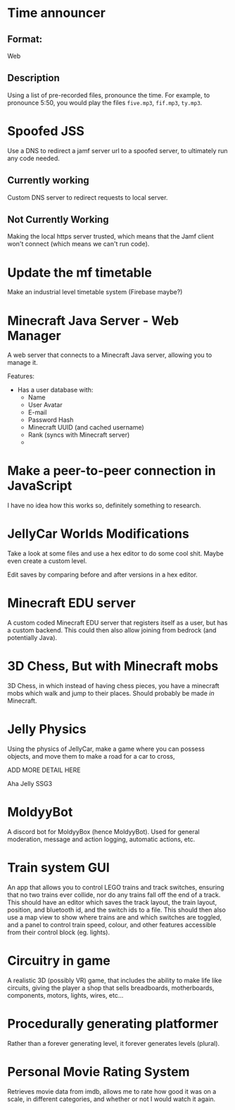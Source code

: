 # Time announcer
## Format:
Web
## Description
Using a list of pre-recorded files, pronounce the time. For example, to pronounce 5:50, you would play the files ``five.mp3``, ``fif.mp3``, ``ty.mp3``.

# Spoofed JSS
Use a DNS to redirect a jamf server url to a spoofed server, to ultimately run any code needed.

## Currently working
Custom DNS server to redirect requests to local server.

## Not Currently Working
Making the local https server trusted, which means that the Jamf client won't connect (which means we can't run code).

# Update the mf timetable
Make an industrial level timetable system (Firebase maybe?)

# Minecraft Java Server - Web Manager
A web server that connects to a Minecraft Java server, allowing you to manage it.

Features:
- Has a user database with:
  - Name
  - User Avatar
  - E-mail
  - Password Hash
  - Minecraft UUID (and cached username)
  - Rank (syncs with Minecraft server)
  - 


# Make a peer-to-peer connection in JavaScript
I have no idea how this works so, definitely something to research.

# JellyCar Worlds Modifications
Take a look at some files and use a hex editor to do some cool shit. Maybe even create a custom level.

Edit saves by comparing before and after versions in a hex editor.

# Minecraft EDU server
A custom coded Minecraft EDU server that registers itself as a user, but has a custom backend. This could then also allow joining from bedrock (and potentially Java).

# 3D Chess, But with Minecraft mobs
3D Chess, in which instead of having chess pieces, you have a minecraft mobs which walk and jump to their places. Should probably be made *in* Minecraft.

# Jelly Physics
Using the physics of JellyCar, make a game where you can possess objects, and move them to make a road for a car to cross, 

ADD MORE DETAIL HERE

Aha Jelly SSG3

# MoldyyBot
A discord bot for MoldyyBox (hence MoldyyBot). Used for general moderation, message and action logging, automatic actions, etc.

# Train system GUI
An app that allows you to control LEGO trains and track switches, ensuring that no two trains ever collide, nor do any trains fall off the end of a track. This should have an editor which saves the track layout, the train layout, position, and bluetooth id, and the switch ids to a file. This should then also use a map view to show where trains are and which switches are toggled, and a panel to control train speed, colour, and other features accessible from their control block (eg. lights).

# Circuitry in game
A realistic 3D (possibly VR) game, that includes the ability to make life like circuits, giving the player a shop that sells breadboards, motherboards, components, motors, lights, wires, etc...

# Procedurally generating platformer
Rather than a forever generating level, it forever generates levels (plural).

# Personal Movie Rating System
Retrieves movie data from imdb, allows me to rate how good it was on a scale, in different categories, and whether or not I would watch it again.